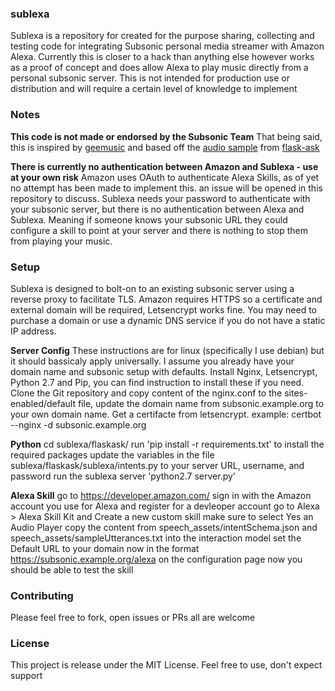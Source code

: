### sublexa
Sublexa is a repository for created for the purpose sharing, collecting and testing code for integrating Subsonic personal media streamer with Amazon Alexa.  Currently this is closer to a hack than anything else however works as a proof of concept and does allow Alexa to play music directly from a personal subsonic server.  This is not intended for production use or distribution and will require a certain level of knowledge to implement

### Notes
**This code is not made or endorsed by the Subsonic Team**  That being said, this is inspired by [geemusic](https://github.com/stevenleeg/geemusic) and based off the [audio sample](https://github.com/johnwheeler/flask-ask/tree/master/samples/audio/playlist_demo) from [flask-ask](https://github.com/johnwheeler/flask-ask/)

**There is currently no authentication between Amazon and Sublexa - use at your own risk**  Amazon uses OAuth to authenticate Alexa Skills, as of yet no attempt has been made to implement this.  an issue will be opened in this repository to discuss.  Sublexa needs your password to authenticate with your subsonic server, but there is no authentication between Alexa and Sublexa.  Meaning if someone knows your subsonic URL they could configure a skill to point at your server and there is nothing to stop them from playing your music.

### Setup
Sublexa is designed to bolt-on to an existing subsonic server using a reverse proxy to facilitate TLS.  Amazon requires HTTPS so a certificate  and external domain will be required, Letsencrypt works fine.  You may need to purchase a domain or use a dynamic DNS service if you do not have a static IP address.

**Server Config**
These instructions are for linux (specifically I use debian) but it should bassicaly apply universally.  I assume you already have your domain name and subsonic setup with defaults.  Install Nginx, Letsencrypt, Python 2.7 and Pip, you can find instruction to install these if you need.  Clone the Git repository and copy content of the nginx.conf to the sites-enabled/default file, update the domain name from subsonic.example.org to your own domain name.  Get a certifacte from letsencrypt. example: certbot --nginx -d subsonic.example.org

**Python**
cd sublexa/flaskask/
run 'pip install -r requirements.txt' to install the required packages
update the variables in the file sublexa/flaskask/sublexa/intents.py to your server URL, username, and password
run the sublexa server 'python2.7 server.py'

**Alexa Skill**
go to https://developer.amazon.com/ sign in with the Amazon account you use for Alexa and register for a devleoper account
go to Alexa > Alexa Skill Kit and Create a new custom skill
make sure to select Yes an Audio Player
copy the content from speech_assets/intentSchema.json and speech_assets/sampleUtterances.txt into the interaction model
set the Default URL to your domain now in the format https://subsonic.example.org/alexa on the configuration page
now you should be able to test the skill

### Contributing
Please feel free to fork, open issues or PRs all are welcome

### License
This project is release under the MIT License.  Feel free to use, don't expect support
